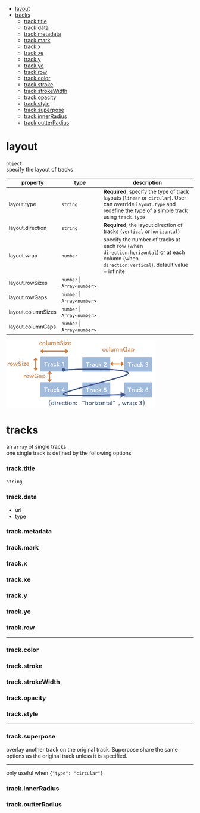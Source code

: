 - [layout](#layout)
- [tracks](#tracks)
    - [track.title](#tracktitle)
    - [track.data](#trackdata)
    - [track.metadata](#trackmetadata)
    - [track.mark](#trackmark)
    - [track.x](#trackx)
    - [track.xe](#trackxe)
    - [track.y](#tracky)
    - [track.ye](#trackye)
    - [track.row](#trackrow)
    - [track.color](#trackcolor)
    - [track.stroke](#trackstroke)
    - [track.strokeWidth](#trackstrokewidth)
    - [track.opacity](#trackopacity)
    - [track.style](#trackstyle)
    - [track.superpose](#tracksuperpose)
    - [track.innerRadius](#trackinnerradius)
    - [track.outterRadius](#trackoutterradius)

# layout
`object`  
specify the layout of tracks

|  property | type | description |  
|---        |---   |     ---   |  
| layout.type  | `string`  |**Required**, specify the type of track layouts (`linear` or `circular`). User can override `layout.type` and redefine the type of a simple track using `track.type`|
| layout.direction | `string`| **Required**, the layout direction of tracks (`vertical`   or `horizontal`)|  
| layout.wrap | `number` | specify the number of tracks at each row (when `direction:horizontal`) or at each column (when `direction:vertical`). default value = infinite |  
| layout.rowSizes | `number` \| `Array<number>` |  |  
| layout.rowGaps | `number` \| `Array<number>` |  |  
| layout.columnSizes | `number` \| `Array<number>` |  |  
| layout.columnGaps |`number` \| `Array<number>`  |  |  

<img src="images/layout_demo.png" alt="layout demo" width="400">

<!-- is it possible that several tracks under one layout have different type (linear and circular) -->

# tracks

<!-- it seems that, based on the value of mark, a track has different options, i am not sure whether this is confusing -->

an `array` of single tracks  
one single track is defined by the following options
### track.title
`string`, 
### track.data
- url
- type
### track.metadata
<!-- this is most confusing part -->
### track.mark
<!-- it is a littel bit confusing for me to understand the difference between rect and bar. Also confused about the encoding of width and height-->

### track.x
### track.xe
### track.y
### track.ye
### track.row



<!-- a little bit confusing that x, y indicate both the axes and the encoding of the mark, even though vega lite employs the same strategy -->

<!-- Another question, how can I rotate a chart, for example, the area chart in basic marks, 90 degree? (maybe this is a rare case in gemonic visualization?)
 -->

---

### track.color
<!-- I didn't see the legend (when set legend: true) of color when {"type": "quantitative"} -->
### track.stroke
### track.strokeWidth
### track.opacity
<!-- will it be better if we merge stroke, strokeWidth, background, opacity into a style option? -->
### track.style

---

### track.superpose
overlay another track on the original track. 
Superpose share the same options as the original track unless it is specified.

---

only useful when `{"type": "circular"}`

### track.innerRadius
### track.outterRadius